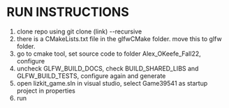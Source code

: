 # RUN INSTRUCTIONS
1. clone repo using git clone (link) --recursive
2. there is a CMakeLists.txt file in the glfwCMake folder. move this to glfw folder.
3. go to cmake tool, set source code to folder Alex_OKeefe_Fall22, configure 
4. uncheck GLFW_BUILD_DOCS, check BUILD_SHARED_LIBS and GLFW_BUILD_TESTS, configure again and generate
5. open lizkit_game.sln in visual studio, select Game39541 as startup project in properties
6. run
